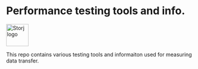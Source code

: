 #  Performance testing tools and info.



<picture>
  <source media="(prefers-color-scheme: dark)" srcset="https://github.com/storj/.github/assets/3217669/15b2f86d-e585-430f-83f8-67cccda07f73">
  <source media="(prefers-color-scheme: light)" srcset="https://github.com/storj/.github/assets/3217669/de7657b7-0497-4b72-8d71-99bf210164dc">
  <img alt="Storj logo" src="https://github.com/storj/.github/assets/3217669/de7657b7-0497-4b72-8d71-99bf210164dc" height="60">
</picture>



This repo contains various testing tools and informaiton used for measuring data transfer.
